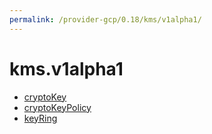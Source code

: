 ```yaml
---
permalink: /provider-gcp/0.18/kms/v1alpha1/
---
```


# kms.v1alpha1



* [cryptoKey](cryptoKey.md)
* [cryptoKeyPolicy](cryptoKeyPolicy.md)
* [keyRing](keyRing.md)